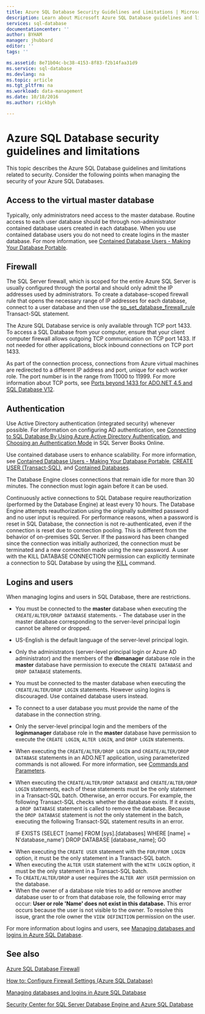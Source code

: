```yaml
---
title: Azure SQL Database Security Guidelines and Limitations | Microsoft Docs
description: Learn about Microsoft Azure SQL Database guidelines and limitations related to security.
services: sql-database
documentationcenter: ''
author: BYHAM
manager: jhubbard
editor: ''
tags: ''

ms.assetid: 8e71b04c-bc38-4153-8f83-f2b14faa31d9
ms.service: sql-database
ms.devlang: na
ms.topic: article
ms.tgt_pltfrm: na
ms.workload: data-management
ms.date: 10/18/2016
ms.author: rickbyh

---
```

# Azure SQL Database security guidelines and limitations
This topic describes the Azure SQL Database guidelines and limitations related to security. Consider the following points when managing the security of your Azure SQL Databases.

## Access to the virtual master database
Typically, only administrators need access to the master database. Routine access to each user database should be through non-administrator contained database users created in each database. When you use contained database users you do not need to create logins in the master database. For more information, see [Contained Database Users - Making Your Database Portable](https://msdn.microsoft.com/zh-cn/library/ff929188.aspx).

## Firewall
The SQL Server firewall, which is scoped for the entire Azure SQL Server is usually configured through the portal and should only admit the IP addresses used by administrators. To create a database-scoped firewall rule that opens the necessary range of IP addresses for each database, connect to a user database and then use the [sp_set_database_firewall_rule](https://msdn.microsoft.com/zh-cn/library/dn270010.aspx) Transact-SQL statement.

The Azure SQL Database service is only available through TCP port 1433. To access a SQL Database from your computer, ensure that your client computer firewall allows outgoing TCP communication on TCP port 1433. If not needed for other applications, block inbound connections on TCP port 1433. 

As part of the connection process, connections from Azure virtual machines are redirected to a different IP address and port, unique for each worker role. The port number is in the range from 11000 to 11999. For more information about TCP ports, see [Ports beyond 1433 for ADO.NET 4.5 and SQL Database V12](/documentation/articles/sql-database-develop-direct-route-ports-adonet-v12/).

## Authentication
Use Active Directory authentication (integrated security) whenever possible. For information on configuring AD authentication, see [Connecting to SQL Database By Using Azure Active Directory Authentication](/documentation/articles/sql-database-aad-authentication/), and [Choosing an Authentication Mode](https://msdn.microsoft.com/zh-cn/library/ms144284.aspx) in SQL Server Books Online. 

Use contained database users to enhance scalability. For more information, see [Contained Database Users - Making Your Database Portable](https://msdn.microsoft.com/zh-cn/library/ff929188.aspx), [CREATE USER (Transact-SQL)](https://technet.microsoft.com/zh-cn/library/ms173463.aspx), and [Contained Databases](https://technet.microsoft.com/zh-cn/library/ff929071.aspx).

The Database Engine closes connections that remain idle for more than 30 minutes. The connection must login again before it can be used.

Continuously active connections to SQL Database require reauthorization (performed by the Database Engine) at least every 10 hours. The Database Engine attempts reauthorization using the originally submitted password and no user input is required. For performance reasons, when a password is reset in SQL Database, the connection is not re-authenticated, even if the connection is reset due to connection pooling. This is different from the behavior of on-premises SQL Server. If the password has been changed since the connection was initially authorized, the connection must be terminated and a new connection made using the new password. A user with the KILL DATABASE CONNECTION permission can explicitly terminate a connection to SQL Database by using the [KILL](https://msdn.microsoft.com/zh-cn/library/ms173730.aspx) command.

## Logins and users
When managing logins and users in SQL Database, there are restrictions.

- You must be connected to the **master** database when executing the ``CREATE/ALTER/DROP DATABASE`` statements. - The database user in the master database corresponding to the server-level principal login cannot be altered or dropped. 
- US-English is the default language of the server-level principal login.
- Only the administrators (server-level principal login or Azure AD administrator) and the members of the **dbmanager** database role in the **master** database have permission to execute the ``CREATE DATABASE`` and ``DROP DATABASE`` statements.
- You must be connected to the master database when executing the ``CREATE/ALTER/DROP LOGIN`` statements. However using logins is discouraged. Use contained database users instead.
- To connect to a user database you must provide the name of the database in the connection string.
- Only the server-level principal login and the members of the **loginmanager** database role in the **master** database have permission to execute the ``CREATE LOGIN``, ``ALTER LOGIN``, and ``DROP LOGIN`` statements.
- When executing the ``CREATE/ALTER/DROP LOGIN`` and ``CREATE/ALTER/DROP DATABASE`` statements in an ADO.NET application, using parameterized commands is not allowed. For more information, see [Commands and Parameters](https://msdn.microsoft.com/zh-cn/library/ms254953.aspx).
- When executing the ``CREATE/ALTER/DROP DATABASE`` and ``CREATE/ALTER/DROP LOGIN`` statements, each of these statements must be the only statement in a Transact-SQL batch. Otherwise, an error occurs. For example, the following Transact-SQL checks whether the database exists. If it exists, a ``DROP DATABASE`` statement is called to remove the database. Because the ``DROP DATABASE`` statement is not the only statement in the batch, executing the following Transact-SQL statement results in an error.


	IF EXISTS (SELECT [name]
	           FROM   [sys].[databases]
	           WHERE  [name] = N'database_name')
	     DROP DATABASE [database_name];
	GO


* When executing the ``CREATE USER`` statement with the ``FOR/FROM LOGIN`` option, it must be the only statement in a Transact-SQL batch.
* When executing the ``ALTER USER`` statement with the ``WITH LOGIN`` option, it must be the only statement in a Transact-SQL batch.
* To ``CREATE/ALTER/DROP`` a user requires the ``ALTER ANY USER`` permission on the database.
* When the owner of a database role tries to add or remove another database user to or from that database role, the following error may occur: **User or role 'Name' does not exist in this database.** This error occurs because the user is not visible to the owner. To resolve this issue, grant the role owner the ``VIEW DEFINITION`` permission on the user. 

For more information about logins and users, see [Managing databases and logins in Azure SQL Database](/documentation/articles/sql-database-manage-logins/).

## See also
[Azure SQL Database Firewall](/documentation/articles/sql-database-firewall-configure/)

[How to: Configure Firewall Settings (Azure SQL Database)](/documentation/articles/sql-database-configure-firewall-settings/)

[Managing databases and logins in Azure SQL Database](/documentation/articles/sql-database-manage-logins/)

[Security Center for SQL Server Database Engine and Azure SQL Database](https://msdn.microsoft.com/zh-cn/library/bb510589)
